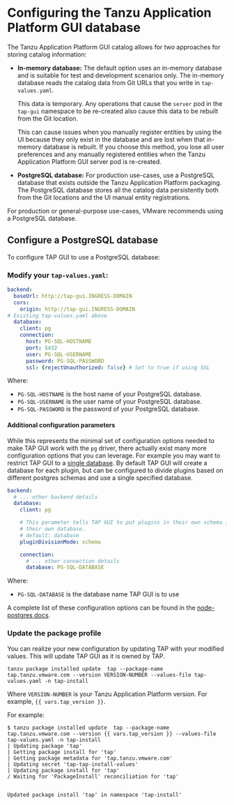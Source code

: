 # Configuring the Tanzu Application Platform GUI database

The Tanzu Application Platform GUI catalog allows for two approaches for storing catalog information:

- **In-memory database:** The default option uses an in-memory database and is suitable for test and
  development scenarios only.
  The in-memory database reads the catalog data from Git URLs that you write in `tap-values.yaml`.

  This data is temporary. Any operations that cause the `server` pod in the `tap-gui` namespace
  to be re-created also cause this data to be rebuilt from the Git location.

  This can cause issues when you manually register entities by using the UI because they only exist
  in the database and are lost when that in-memory database is rebuilt.
  If you choose this method, you lose all user preferences and any manually registered entities when
  the Tanzu Application Platform GUI server pod is re-created.

- **PostgreSQL database:** For production use-cases, use a PostgreSQL database that exists outside
  the Tanzu Application Platform packaging.
  The PostgreSQL database stores all the catalog data persistently both from the Git locations and
  the UI manual entity registrations.

For production or general-purpose use-cases, VMware recommends using a PostgreSQL database.

## <a id="config-postgresql"></a> Configure a PostgreSQL database

To configure TAP GUI to use a PostgreSQL database:

### <a id="postgresql-modify-values"></a> Modify your `tap-values.yaml`:

```yaml
backend:
  baseUrl: http://tap-gui.INGRESS-DOMAIN
  cors:
    origin: http://tap-gui.INGRESS-DOMAIN
# Existing tap-values.yaml above
  database:
    client: pg
    connection:
      host: PG-SQL-HOSTNAME
      port: 5432
      user: PG-SQL-USERNAME
      password: PG-SQL-PASSWORD
      ssl: {rejectUnauthorized: false} # Set to true if using SSL
```

Where:

- `PG-SQL-HOSTNAME` is the host name of your PostgreSQL database.
- `PG-SQL-USERNAME` is the user name of your PostgreSQL database.
- `PG-SQL-PASSWORD` is the password of your PostgreSQL database.

#### Additional configuration parameters

While this represents the minimal set of configuration options needed to make
TAP GUI work with the `pg` driver, there actually exist many more configuration
options that you can leverage. For example you may want to restrict TAP GUI to a
[single
database](https://backstage.io/docs/tutorials/switching-sqlite-postgres#using-a-single-database).
By default TAP GUI will create a database for each plugin, but can be configured
to divide plugins based on different postgres schemas and use a single specified
database.

```yaml
backend:
  # ... other backend details
  database:
    client: pg

    # This parameter tells TAP GUI to put plugins in their own schema instead of
    # their own database.
    # default: database
    pluginDivisionMode: schema

    connection:
      # ... other connection details
      database: PG-SQL-DATABASE
```

Where:
- `PG-SQL-DATABASE` is the database name TAP GUI is to use

A complete list of these configuration options can be found in the
[node-postgres docs](https://node-postgres.com/api/client).

### <a id="update-package-profile"></a> Update the package profile

You can realize your new configuration by updating TAP with your modified
values. This will update TAP GUI as it is owned by TAP.

```console
tanzu package installed update  tap --package-name tap.tanzu.vmware.com --version VERSION-NUMBER --values-file tap-values.yaml -n tap-install
```

Where `VERSION-NUMBER` is your Tanzu Application Platform version. For example, `{{ vars.tap_version }}`.

For example:

```console
$ tanzu package installed update  tap --package-name tap.tanzu.vmware.com --version {{ vars.tap_version }} --values-file tap-values.yaml -n tap-install
| Updating package 'tap'
| Getting package install for 'tap'
| Getting package metadata for 'tap.tanzu.vmware.com'
| Updating secret 'tap-tap-install-values'
| Updating package install for 'tap'
/ Waiting for 'PackageInstall' reconciliation for 'tap'


Updated package install 'tap' in namespace 'tap-install'
```
